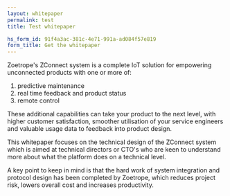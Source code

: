 ```yaml
---
layout: whitepaper
permalink: test
title: Test whitepaper

hs_form_id: 91f4a3ac-381c-4e71-991a-ad084f57e819
form_title: Get the whitepaper
---
```


Zoetrope's ZConnect system is a complete IoT solution for empowering unconnected products with one or more of:

1. predictive maintenance
2. real time feedback and product status
3. remote control

These additional capabilities can take your product to the next level, with higher customer satisfaction, smoother utilisation of your service engineers and valuable usage data to feedback into product design.

This whitepaper focuses on the technical design of the ZConnect system which is aimed at technical directors or CTO's who are keen to understand more about what the platform does on a technical level.

A key point to keep in mind is that the hard work of system integration and protocol design has been completed by Zoetrope, which reduces project risk, lowers overall cost and increases productivity.

